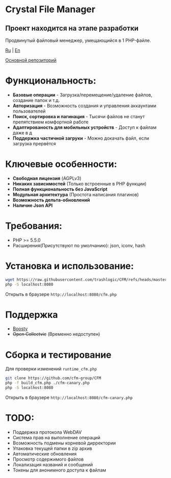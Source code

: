 # Crystal File Manager
## Проект находится на этапе разработки

Продвинутый файловый менеджер, умещающийся в 1 PHP-файле.

[Ru](README.ru.md) | [En](README.md)

[Основной репозиторий](https://gitflic.ru/project/consensus/cfm)

# Функциональность:
 - **Базовые операции** - Загрузка/перемещение/удаление файлов, создание папок и т.д.
 - **Авторизация** - Возможность создания и управления аккаунтами пользователей
 - **Поиск, сортировка и пагинация** - Тысячи файлов не станут препятствием комфортной работе
 - **Адаптированость для мобильных устройств** - Доступ к файлам даже в д
 - **Поддержка частичной загруки** - Можно докачать файл, если загрузка прервётся

# Ключевые особенности:
 - **Свободная лицензия** (AGPLv3)
 - **Никаких зависимостей** (Только встроенные в PHP функции)
 - **Полная функциональность без JavaScript**
 - **Модульная архитектура** (Простота написания плагинов)
 - **Возможность дельта-обновлений**
 - **Наличие Json API**

# Требования:
 - PHP >= 5.5.0
 - Расширения(Присутствуют по умолчанию): json, iconv, hash

# Установка и использование:
```bash
wget https://raw.githubusercontent.com/trashlogic/CFM/refs/heads/master/cfm.php
php -S localhost:8080
```
Открыть в браузере `http://localhost:8080/cfm.php`

# Поддержка
 - [Boosty](https://boosty.to/trashlogic/donate)
 - ~~Open Collectvie~~ (Временно недоступен)

# Сборка и тестирование
Для проверки изменений `runtime_cfm.php`

```bash
git clone https://github.com/cfm-group/CFM
php -f build_cfm.php ./cfm-canary.php
php -S localhost:8080
```
Открыть в браузере `http://localhost:8080/cfm-canary.php`

# TODO:
 - Поддержка протокола WebDAV
 - Система прав на выполнение операций
 - Возможность подмены корневой дирректории
 - Упаковка текущей папки в zip архив
 - Автоматические обновления
 - Просмотр содержимого файлов
 - Локализация названий и сообщений
 - Токены для анонимного доступа к файлам

